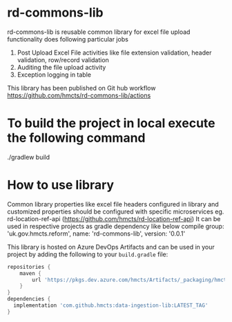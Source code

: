 # rd-commons-lib
rd-commons-lib is reusable common library for excel file upload functionality does following particular jobs

1) Post Upload Excel File activities like file extension validation, header validation, row/record validation
2) Auditing the file upload activity 
3) Exception logging in table

This library has been published on Git hub workflow https://github.com/hmcts/rd-commons-lib/actions

# To build the project in local execute the following command
./gradlew build 

# How to use library
Common library properties like excel file headers configured in library and customized properties should be configured with specific 
microservices eg. rd-location-ref-api (https://github.com/hmcts/rd-location-ref-api)
It can be used in respective projects as gradle dependency like below
compile group: 'uk.gov.hmcts.reform', name: 'rd-commons-lib', version: '0.0.1'

This library is hosted on Azure DevOps Artifacts and can be used in your project by adding the following to your `build.gradle` file:

```gradle
repositories {
    maven {
        url 'https://pkgs.dev.azure.com/hmcts/Artifacts/_packaging/hmcts-lib/maven/v1'
    }
}
dependencies {
  implementation 'com.github.hmcts:data-ingestion-lib:LATEST_TAG'
}
```
